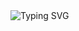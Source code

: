 <img src="https://readme-typing-svg.herokuapp.com?font=Roboto&color=FF00FF&size=22&vCenter=true&height=16&lines=Salam+I+am+Ahmad;I+love+to+play+basketball;I+want+to+become+a+sports+analyst" alt="Typing SVG" />

<!--
**Badareharm/Badareharm** is a ✨ _special_ ✨ repository because its `README.md` (this file) appears on your GitHub profile.

Here are some ideas to get you started:

- 🔭 I’m currently working on ...
- 🌱 I’m currently learning ...
- 👯 I’m looking to collaborate on ...
- 🤔 I’m looking for help with ...
- 💬 Ask me about ...
- 📫 How to reach me: ...
- 😄 Pronouns: ...
- ⚡ Fun fact: ...
-->
